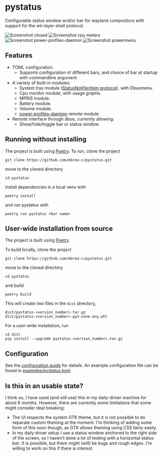# pystatus

Configurable status window and/or bar for wayland compositors with support for
the wlr-layer-shell protocol.

![Screenshot closed](pystatus_closed.png)
![Screenshot cpu meters](pystatus_cpu.png)
![Screenshot power-profiles-daemon](pystatus_ppd.png)
![Screenshot powermenu](pystatus_power.png)

## Features

- TOML configuration.
  - Supports configuration of different bars, and choice of bar at startup with
    commandline argument.
- A variety of built-in modules:
  - System tray module ([StatusNotifierItem protocol](https://www.freedesktop.org/wiki/Specifications/StatusNotifierItem/)), with Dbusmenu.
  - Cpu monitor module, with usage graphs.
  - MPRIS module.
  - Battery module.
  - Volume module.
  - [power-profiles-daemon](https://gitlab.freedesktop.org/hadess/power-profiles-daemon) remote module.
- Remote interface through dbus, currently allowing:
  - Show/hide/toggle bar or status window.

## Running without installing

The project is built using [Poetry](https://python-poetry.org/).
To run, clone the project

```
git clone https://github.com/mbrea-c/pystatus.git
```

move to the cloned directory

```
cd pystatus
```

install dependencies in a local venv with

```
poetry install
```

and run pystatus with

```
poetry run pystatus <bar name>
```

## User-wide installation from source

The project is built using [Poetry](https://python-poetry.org/).

To build
locally, clone the project

```
git clone https://github.com/mbrea-c/pystatus.git
```

move to the cloned directory

```
cd pystatus
```

and build

```
poetry build
```

This will create two files in the `dist` directory,

```
dist/pystatus-<version_number>.tar.gz
dist/pystatus-<version_number>-py3-none-any.whl
```

For a user-wide installation, run

```
cd dist
pip install --upgrade pystatus-<version_number>.tar.gz
```

## Configuration

See the [configuration guide](CONFIGURATION.md) for details. An example configuration file can be
found in [examples/pystatus.toml](examples/pystatus.toml)

## Is this in an usable state?

I think so, I have used (and still use) this in my daily-driver machine for about 6 months.
However, there are currently some limitations that some might consider deal
breaking:

- The UI respects the system GTK theme, but it is not possible to do separate
  custom theming at the moment. I'm thinking of adding some form of this soon though, as GTK
  allows theming using CSS fairly easily.
- In my daily driver setup I use a status window anchored to the right side of
  the screen, so I haven't done a lot of testing with a horizontal status _bar_.
  It is possible, but there might (will) be bugs and rough edges. I'm willing to
  work on this if there is interest.
